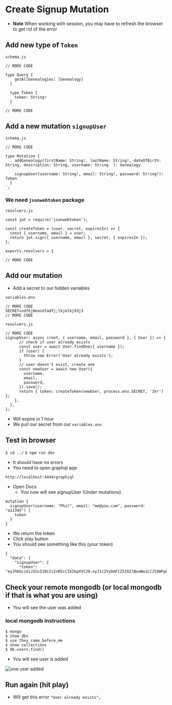 # Create Signup Mutation
* **Note** When working with session, you may have to refresh the browser to get rid of the error

## Add new type of `Token`

`schema.js`

```
// MORE CODE

type Query {
    getAllGenealogies: [Genealogy]
  }

  type Token {
    token: String!
  }

// MORE CODE
```

## Add a new mutation `signupUser`

`schema.js`

```
// MORE CODE

type Mutation {
    addGenealogy(firstName: String!, lastName: String!, dateOfBirth: String, description: String, username: String  ): Genealogy

    signupUser(username: String!, email: String!, password: String!): Token
  }
`;
```

### We need `jsonwebtoken` package

`resolvers.js`

```
const jwt = require('jsonwebtoken');

const createToken = (user, secret, expiresIn) => {
  const { username, email } = user;
  return jwt.sign({ username, email }, secret, { expiresIn });
};

exports.resolvers = {

// MORE CODE
```

## Add our mutation
* Add a secret to our hidden variables

`variables.env`

```
// MORE CODE
SECRET=sdfkj0easdfadfj;lkjelkj93j3
// MORE CODE
```

`resolvers.js`

```
// MORE CODE
signupUser: async (root, { username, email, password }, { User }) => {
      // check if user already exists
      const user = await User.findOne({ username });
      if (user) {
        throw new Error('User already exists');
      }
      // user doesn't exist, create one
      const newUser = await new User({
        username,
        email,
        password,
      }).save();
      return { token: createToken(newUser, process.env.SECRET, '1hr') };
    },
  },
};

```

* Will expire in 1 hour
* We pull our secret from our `variables.env`

## Test in browser
`$ cd ../`
`$ npm run dev`

* It should have no errors
* You need to open graphql app

`http://localhost:4444/graphiql`

* Open Docs
    - You now will see signupUser (Under mutations)

```
mutation {
  signupUser(username: "Phil", email: "me@you.com", password: "a12345") {
    token
  }
}
```

* We return the token
* Click play button
* You should see something like this (your token)

```
{
  "data": {
    "signupUser": {
      "token": "eyJhbGciOiJIUzI1NiIsInR5cCI6IkpXVCJ9.eyJ1c2VybmFtZSI6IlBoaWwiLCJlbWFpbCI6Im1lQHlvdS5jb20iLCJpYXQiOjE1MzQ3MjA2MTEsImV4cCI6MTUzNDcyNDIxMX0.B_BcJvfgbqu9RmML85c2075IZy0xATBuOrsR9SIP0HA"
```

## Check your remote mongodb (or local mongodb if that is what you are using)
* You will see the user was added

### local mongodb instructions

```
$ mongo
$ show dbs
$ use they_came_before_me
$ show collections
$ db.users.find()
```

* You will see user is added

![one user added](https://i.imgur.com/ZLSrWR0.png)

## Run again (hit play)
* Will get this error `"User already exists",`


